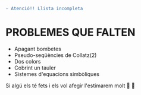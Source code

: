 ```diff
- Atenció!! Llista incompleta
```
# PROBLEMES QUE FALTEN
- Apagant bombetes
- Pseudo-seqüències de Collatz(2)
- Dos colors
- Cobrint un tauler
- Sistemes d'equacions simbòliques

Si algú els té fets i els vol afegir l'estimarem molt :purple_heart: :yellow_heart:
